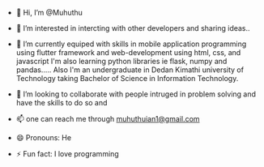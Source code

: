 - 👋 Hi, I’m @Muhuthu
- 👀 I’m interested in intercting with other developers and sharing ideas..
- 🌱 I’m currently equiped with skills in mobile application programming using flutter framework
     and web-development using html, css, and javascript
     I'm also learning python libraries ie flask, numpy and pandas.....
     Also I'm an undergraduate in Dedan Kimathi university of Technology taking
     Bachelor of Science in Information Technology.

- 💞️ I’m looking to collaborate with people intruged in problem solving and have the skills
     to do so and 
- 📫 one can reach me through muhuthuian1@gmail.com
- 😄 Pronouns: He
- ⚡ Fun fact: I love programming

<!---
Muhuthu/Muhuthu is a ✨ special ✨ repository because its `README.md` (this file) appears on your GitHub profile.
You can click the Preview link to take a look at your changes.
--->

